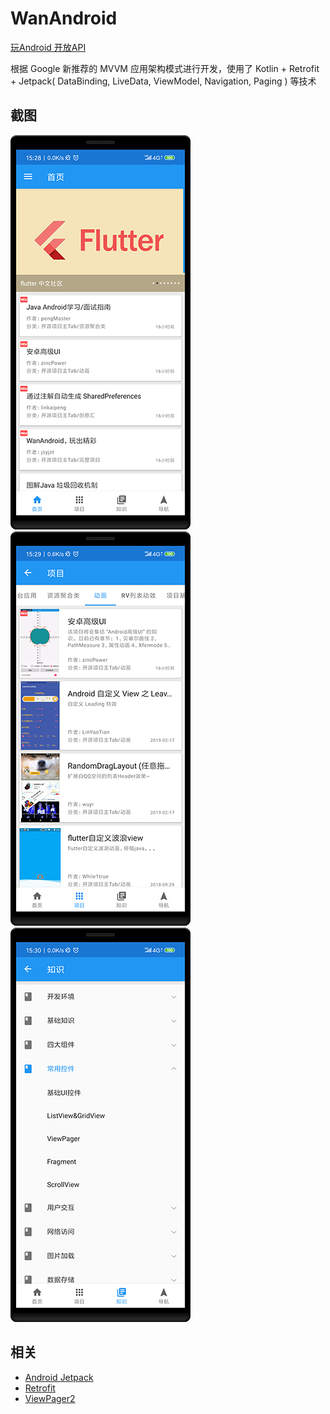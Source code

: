 WanAndroid
==========
[玩Android 开放API](https://www.wanandroid.com/blog/show/2)

根据 Google 新推荐的 MVVM 应用架构模式进行开发，使用了 Kotlin + Retrofit + Jetpack( DataBinding, LiveData, ViewModel, Navigation, Paging ) 等技术

截图
---
![首页](screenshots/home.png)
![项目](screenshots/project.png)
![知识体系](screenshots/knowledge.png)

相关
---
- [Android Jetpack](https://developer.android.google.cn/jetpack)
- [Retrofit](http://square.github.io/retrofit/)
- [ViewPager2](https://github.com/googlesamples/android-viewpager2)
